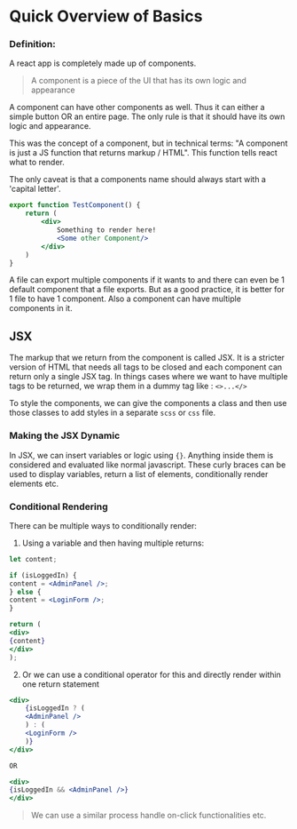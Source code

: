 # Quick Overview of Basics

### Definition:

A react app is completely made up of components. 

> A component is a piece of the UI that has its own logic and appearance

A component can have other components as well. Thus it can either a simple button OR an entire page. The only rule is that it should have its own logic and appearance.

This was the concept of a component, but in technical terms: "A component is just a JS function that returns markup / HTML". This function tells react what to render. 

The only caveat is that a components name should always start with a 'capital letter'.

```jsx
export function TestComponent() {
	return (
		<div>
			Something to render here!
			<Some other Component/>
		</div>
	)
}
```

A file can export multiple components if it wants to and there can even be 1 default component that a file exports. But as a good practice, it is better for 1 file to have 1 component. Also a component can have multiple components in it.

## JSX
The markup that we return from the component is called JSX. It is a stricter version of HTML that needs all tags to be closed and each component can return only a single JSX tag. In things cases where we want to have multiple tags to be returned, we wrap them in a dummy tag like : `<>...</>`

To style the components, we can give the components a class and then use those classes to add styles in a separate `scss` or `css` file. 
### Making the JSX Dynamic
In JSX, we can insert variables or logic using `{}`. Anything inside them is considered and evaluated like normal javascript.
These curly braces can be used to display variables, return a list of elements, conditionally render elements etc. 

### Conditional Rendering
There can be multiple ways to conditionally render:
1. Using a variable and then having multiple returns:
```jsx
let content;  

if (isLoggedIn) {  
content = <AdminPanel />;  
} else {  
content = <LoginForm />;  
}  

return (  
<div>  
{content}  
</div>  
);
```

2. Or we can use a conditional operator for this and directly render within one return statement
```jsx
<div>  
	{isLoggedIn ? (  
	<AdminPanel />  
	) : (  
	<LoginForm />  
	)}  
</div>

OR

<div>  
{isLoggedIn && <AdminPanel />}  
</div>
```

> We can use a similar process handle on-click functionalities etc. 